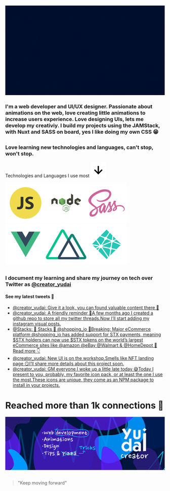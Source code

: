 ![intro](https://github.com/Yudai-creator/Yudai-creator/blob/master/Intro.gif)

### I'm a web developer and UI/UX designer. Passionate about animations on the web, love creating little animations to increase users experience. Love designing UIs, lets me develop my creativiy. I build my projects using the JAMStack, with Nuxt and SASS on board, yes I like doing my own CSS 😁

##

### Love learning new technologies and languages, can't stop, won't stop.

Technologies and Languages I use most ![arrow-down](https://github.com/Yudai-creator/Yudai-creator/blob/master/bx-down-arrow-alt.svg)

![js](https://github.com/Yudai-creator/Yudai-creator/blob/master/js.png)![node](https://github.com/Yudai-creator/Yudai-creator/blob/master/Node-JS-01.png)![sass](https://github.com/Yudai-creator/Yudai-creator/blob/master/sass.png)![vue](https://github.com/Yudai-creator/Yudai-creator/blob/master/Vue-JS-01.png)![nuxt](https://github.com/Yudai-creator/Yudai-creator/blob/master/Nuxt-01.png)![netlify](https://github.com/Yudai-creator/Yudai-creator/blob/master/Netlify-01.png)


##

### I document my learning and share my journey on tech over Twitter as [@creator_yudai](https://twitter.com/creator_yudai)

#### See my latest tweets 📲

<!-- TWITTER:START -->
- [@creator_yudai: Give it a look, you can found valuable content there 🤗](https://rss.app/articles/cb4e791f6f6d729c074351566bd3a7c508111d6e1c2db7e0d6ed95259c9363c6eb50b648389c9b2beca36f7fd6110a9a67dd6fe0c3157a118f38c567)
- [@creator_yudai: A friendly reminder 🔔A few months ago I created a github repo to store all my twitter threads.Now I’ll start adding my instagram visual posts.](https://rss.app/articles/cb4e791f6f6d729c074351566bd3a7c508111d6e1c2db7e0d6ed95259c9363c6eb50b648389c9b2beca36f7fd6110a9a67dd6ce4ca117c178839c060)
- [@Stacks: 🚨 Stacks 🤝 @shopping_io 🚨Breaking: Major eCommerce platform @shopping_io has added support for STX payments, meaning $STX holders can now use $STX tokens on the world’s largest eCommerce sites like @amazon @eBay @Walmart &amp; @HomeDepot 🚀Read more 👇](https://rss.app/articles/cb4e791f6f6d729c074351566bd3a7c508111d6e2c2bb3e2c9f1c809918773d2f150f4096bd1da61f1a76a7cde1c099067d46de9c6)
- [@creator_yudai: New UI is on the workshop.Smells like NFT landing page 😏I’ll share more details about this project soon.](https://rss.app/articles/cb4e791f6f6d729c074351566bd3a7c508111d6e1c2db7e0d6ed95259c9363c6eb50b648389c9b2beca36f7fd610079665d669e0ca1679118b33cd6b)
- [@creator_yudai: GM everyone I woke up a little late today 😅Today I present to you, probably, my favorite icon pack, or at least the one I use the most.These icons are unique, they come as an NPM package to install in your projects.](https://rss.app/articles/cb4e791f6f6d729c074351566bd3a7c508111d6e1c2db7e0d6ed95259c9363c6eb50b648389c9b2beca36f7fd6100a9260d761e8c01772128e33c765)
<!-- TWITTER:END -->

# Reached more than 1k connections 💙


![banner](https://github.com/Yudai-creator/Yudai-creator/blob/master/BANNER%20TWITTER.png)

##

> "Keep moving forward"






<!--
**Yudai-creator/Yudai-creator** is a ✨ _special_ ✨ repository because its `README.md` (this file) appears on your GitHub profile.

Here are some ideas to get you started:

- 🔭 I’m currently working on ...
- 🌱 I’m currently learning ...
- 👯 I’m looking to collaborate on ...
- 🤔 I’m looking for help with ...
- 💬 Ask me about ...
- 📫 How to reach me: ...
- 😄 Pronouns: ...
- ⚡ Fun fact: ...
-->
